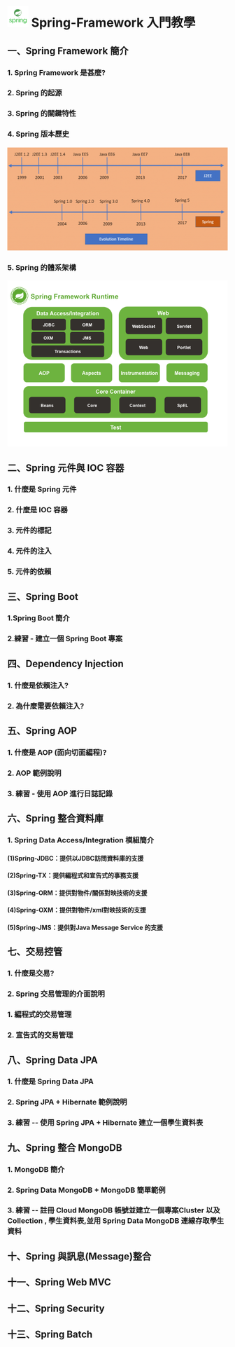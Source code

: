 # <img src="images/spring-logo.png" width="48" height="48"> Spring-Framework 入門教學
## 一、Spring Framework 簡介
### 1. Spring Framework 是甚麼?
### 2. Spring 的起源
### 3. Spring 的關鍵特性
### 4. Spring 版本歷史
#### <img src="images/spring-ejb-timeline.png">
### 5. Spring 的體系架構
#### <img src="images/structure.png">

## 二、Spring 元件與 IOC 容器
### 1. 什麼是 Spring 元件
### 2. 什麼是 IOC 容器
### 3. 元件的標記
### 4. 元件的注入
### 5. 元件的依賴

## 三、Spring Boot
### 1.Spring Boot 簡介
### 2.練習 - 建立一個 Spring Boot 專案

## 四、Dependency Injection
### 1. 什麼是依賴注入?
### 2. 為什麼需要依賴注入?

## 五、Spring AOP
### 1. 什麼是 AOP (面向切面編程)?
### 2. AOP 範例說明
### 3. 練習 - 使用 AOP 進行日誌記錄

## 六、Spring 整合資料庫
### 1. Spring Data Access/Integration 模組簡介
#### (1)Spring-JDBC：提供以JDBC訪問資料庫的支援
#### (2)Spring-TX：提供編程式和宣告式的事務支援
#### (3)Spring-ORM：提供對物件/關係對映技術的支援
#### (4)Spring-OXM：提供對物件/xml對映技術的支援
#### (5)Spring-JMS：提供對Java Message Service 的支援

## 七、交易控管
### 1. 什麼是交易?
### 2. Spring 交易管理的介面說明
### 1. 編程式的交易管理
### 2. 宣告式的交易管理

## 八、Spring Data JPA
### 1. 什麼是 Spring Data JPA
### 2. Spring JPA + Hibernate 範例說明
### 3. 練習 -- 使用 Spring JPA + Hibernate 建立一個學生資料表

## 九、Spring 整合 MongoDB
### 1. MongoDB 簡介
### 2. Spring Data MongoDB + MongoDB 簡單範例
### 3. 練習 -- 註冊 Cloud MongoDB 帳號並建立一個專案Cluster 以及 Collection , 學生資料表,並用 Spring Data MongoDB 連線存取學生資料 

## 十、Spring 與訊息(Message)整合

## 十一、Spring Web MVC

## 十二、Spring Security

## 十三、Spring Batch
